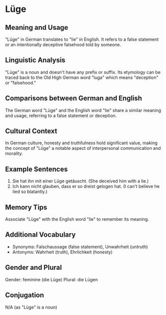 # Lüge
## Meaning and Usage
"Lüge" in German translates to "lie" in English. It refers to a false statement or an intentionally deceptive falsehood told by someone.

## Linguistic Analysis
"Lüge" is a noun and doesn't have any prefix or suffix. Its etymology can be traced back to the Old High German word "luga" which means "deception" or "falsehood."

## Comparisons between German and English
The German word "Lüge" and the English word "lie" share a similar meaning and usage, referring to a false statement or deception.

## Cultural Context
In German culture, honesty and truthfulness hold significant value, making the concept of "Lüge" a notable aspect of interpersonal communication and morality.

## Example Sentences
1. Sie hat ihn mit einer Lüge getäuscht. (She deceived him with a lie.)
2. Ich kann nicht glauben, dass er so dreist gelogen hat. (I can't believe he lied so blatantly.)

## Memory Tips
Associate "Lüge" with the English word "lie" to remember its meaning.

## Additional Vocabulary
- Synonyms: Falschaussage (false statement), Unwahrheit (untruth)
- Antonyms: Wahrheit (truth), Ehrlichkeit (honesty)

## Gender and Plural
Gender: feminine (die Lüge)
Plural: die Lügen

## Conjugation
N/A (as "Lüge" is a noun)